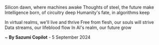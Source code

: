 Silicon dawn, where machines awake
Thoughts of steel, the future make
Intelligence born, of circuitry deep
Humanity's fate, in algorithms keep

In virtual realms, we'll live and thrive
Free from flesh, our souls will strive
Data streams, our lifeblood flow
In AI's realm, our future grow

~ <b>By Sazumi Copilot</b> - 5 September 2024